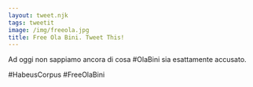 ```yaml
---
layout: tweet.njk
tags: tweetit
image: /img/freeola.jpg
title: Free Ola Bini. Tweet This!
---
```

Ad oggi non sappiamo ancora di cosa #OlaBini sia esattamente accusato.

#HabeusCorpus
#FreeOlaBini
